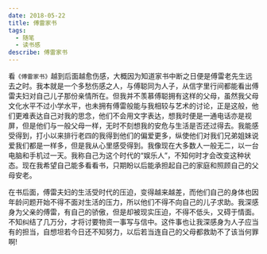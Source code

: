 ```yaml
---
date: 2018-05-22
title: 傅雷家书
tags:
  - 随笔
  - 读书感
describe: 傅雷家书
---
```


看`《傅雷家书》`越到后面越愈伤感，大概因为知道家书中断之日便是傅雷老先生远去之时。我本就是一个多愁伤感之人，与傅聪同为人子，从信字里行间都能看出傅雷夫妇对自己儿子那份亲情所在。但我并不羡慕傅聪拥有这样的父母，虽然我父母文化水平不过小学水平，也未拥有傅雷般能与我相较与艺术的讨论，正是这般，他们更难表达自己对我的思念，他们不会用文字表达，想我时便是一通电话亦是视屏，但是他们与一般父母一样，无时不刻想我的安危与生活是否还过得去。我能感受得到，打小以来排行老四的我得到他们的偏爱更多，纵使他们对我们兄弟姐妹说爱我们都是一样多，但是我从心里感受得到。我像现在大多数人一般无二，以一台电脑和手机过一天。我称自己为这个时代的“娱乐人”，不知何时才会改变这种状态。现在我希望自己能多看看书，只期盼以后能承担起自己的家庭和照顾自己的父母安老。

​ 在书后面，傅雷夫妇的生活受时代的压迫，变得越来越差，而他们自己的身体也因年龄问题开始不得不面对生活的压力，所以他们不得不向自己的儿子求助。我深感身为父亲的傅雷，有自己的骄傲，但是却被现实压迫，不得不低头，又碍于情面。不知纠结了几万分，才将讨要物资一事写与信中。这件事也让我深感身为人子应当有的担当，自想坦若今日还不知努力，以后若当连自己的父母都救助不了该当何罪啊!
